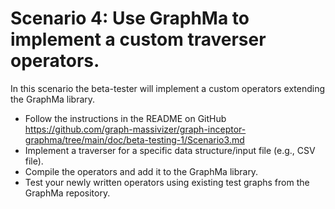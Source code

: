 # Scenario 4: Use GraphMa to implement a custom traverser operators.

In this scenario the beta-tester will implement a custom operators extending the GraphMa library.

* Follow the instructions in the README on GitHub https://github.com/graph-massivizer/graph-inceptor-graphma/tree/main/doc/beta-testing-1/Scenario3.md
* Implement a traverser for a specific data structure/input file (e.g., CSV file).
* Compile the operators and add it to the GraphMa library.
* Test your newly written operators using existing test graphs from the GraphMa repository.
